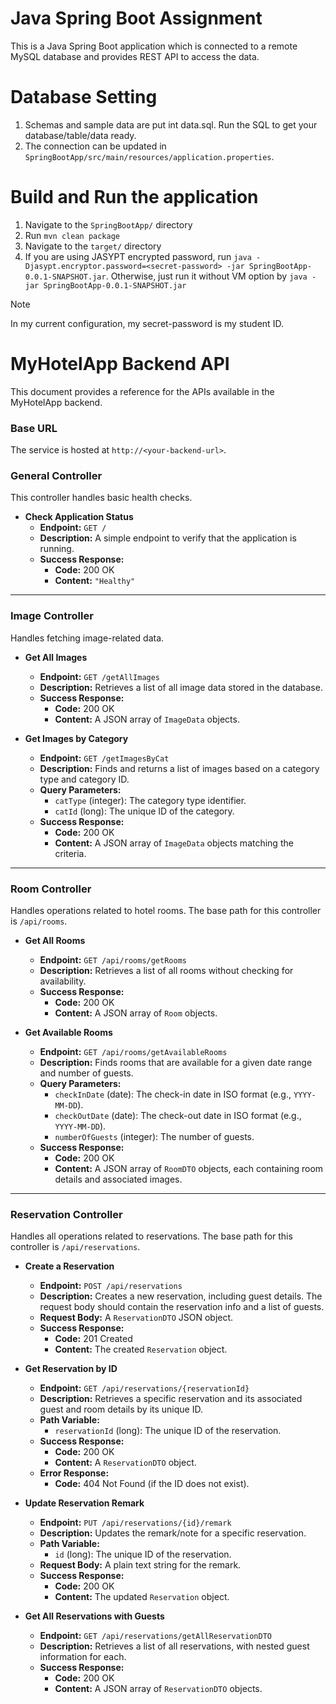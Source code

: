 # Java Spring Boot Assignment
This is a Java Spring Boot application which is connected to a remote MySQL database and provides REST API to access the data.

# Database Setting
1. Schemas and sample data are put int data.sql. Run the SQL to get your database/table/data ready.
2. The connection can be updated in `SpringBootApp/src/main/resources/application.properties`.

# Build and Run the application
1. Navigate to the `SpringBootApp/` directory
2. Run `mvn clean package`
3. Navigate to the `target/` directory
4. If you are using JASYPT encrypted password, run `java -Djasypt.encryptor.password=<secret-password> -jar SpringBootApp-0.0.1-SNAPSHOT.jar`. Otherwise, just run it without VM option by `java -jar SpringBootApp-0.0.1-SNAPSHOT.jar`

> [!NOTE]
> In my current configuration, my secret-password is my student ID.

# MyHotelApp Backend API

This document provides a reference for the APIs available in the MyHotelApp backend.

### Base URL
The service is hosted at `http://<your-backend-url>`.

### General Controller

This controller handles basic health checks.

* **Check Application Status**
    * **Endpoint:** `GET /`
    * **Description:** A simple endpoint to verify that the application is running.
    * **Success Response:**
        * **Code:** 200 OK
        * **Content:** `"Healthy"`

---

### Image Controller

Handles fetching image-related data.

* **Get All Images**
    * **Endpoint:** `GET /getAllImages`
    * **Description:** Retrieves a list of all image data stored in the database.
    * **Success Response:**
        * **Code:** 200 OK
        * **Content:** A JSON array of `ImageData` objects.

* **Get Images by Category**
    * **Endpoint:** `GET /getImagesByCat`
    * **Description:** Finds and returns a list of images based on a category type and category ID.
    * **Query Parameters:**
        * `catType` (integer): The category type identifier.
        * `catId` (long): The unique ID of the category.
    * **Success Response:**
        * **Code:** 200 OK
        * **Content:** A JSON array of `ImageData` objects matching the criteria.

---

### Room Controller

Handles operations related to hotel rooms. The base path for this controller is `/api/rooms`.

* **Get All Rooms**
    * **Endpoint:** `GET /api/rooms/getRooms`
    * **Description:** Retrieves a list of all rooms without checking for availability.
    * **Success Response:**
        * **Code:** 200 OK
        * **Content:** A JSON array of `Room` objects.

* **Get Available Rooms**
    * **Endpoint:** `GET /api/rooms/getAvailableRooms`
    * **Description:** Finds rooms that are available for a given date range and number of guests.
    * **Query Parameters:**
        * `checkInDate` (date): The check-in date in ISO format (e.g., `YYYY-MM-DD`).
        * `checkOutDate` (date): The check-out date in ISO format (e.g., `YYYY-MM-DD`).
        * `numberOfGuests` (integer): The number of guests.
    * **Success Response:**
        * **Code:** 200 OK
        * **Content:** A JSON array of `RoomDTO` objects, each containing room details and associated images.

---

### Reservation Controller

Handles all operations related to reservations. The base path for this controller is `/api/reservations`.

* **Create a Reservation**
    * **Endpoint:** `POST /api/reservations`
    * **Description:** Creates a new reservation, including guest details. The request body should contain the reservation info and a list of guests.
    * **Request Body:** A `ReservationDTO` JSON object.
    * **Success Response:**
        * **Code:** 201 Created
        * **Content:** The created `Reservation` object.

* **Get Reservation by ID**
    * **Endpoint:** `GET /api/reservations/{reservationId}`
    * **Description:** Retrieves a specific reservation and its associated guest and room details by its unique ID.
    * **Path Variable:**
        * `reservationId` (long): The unique ID of the reservation.
    * **Success Response:**
        * **Code:** 200 OK
        * **Content:** A `ReservationDTO` object.
    * **Error Response:**
        * **Code:** 404 Not Found (if the ID does not exist).

* **Update Reservation Remark**
    * **Endpoint:** `PUT /api/reservations/{id}/remark`
    * **Description:** Updates the remark/note for a specific reservation.
    * **Path Variable:**
        * `id` (long): The unique ID of the reservation.
    * **Request Body:** A plain text string for the remark.
    * **Success Response:**
        * **Code:** 200 OK
        * **Content:** The updated `Reservation` object.

* **Get All Reservations with Guests**
    * **Endpoint:** `GET /api/reservations/getAllReservationDTO`
    * **Description:** Retrieves a list of all reservations, with nested guest information for each.
    * **Success Response:**
        * **Code:** 200 OK
        * **Content:** A JSON array of `ReservationDTO` objects.